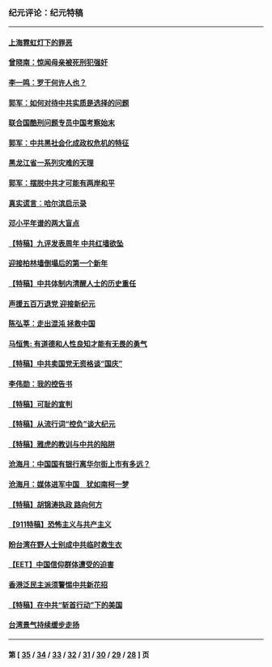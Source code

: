 ### 纪元评论：纪元特稿
---
#### [上海霓虹灯下的罪恶](../../pages/nsc424/n1159103.md) 
#### [曾晓南：惊闻母亲被死刑犯强奸](../../pages/nsc424/n1158842.md) 
#### [李一鸣：罗干何许人也？](../../pages/nsc424/n1155631.md) 
#### [郭军：如何对待中共实质是选择的问题](../../pages/nsc424/n1155007.md) 
#### [联合国酷刑问题专员中国考察始末](../../pages/nsc424/n1146515.md) 
#### [郭军：中共黑社会化成政权危机的特征](../../pages/nsc424/n1145701.md) 
#### [黑龙江省一系列灾难的天理](../../pages/nsc424/n1144244.md) 
#### [郭军：摆脱中共才可能有两岸和平](../../pages/nsc424/n1138762.md) 
#### [真实谎言︰哈尔滨启示录](../../pages/nsc424/n1131003.md) 
#### [邓小平年谱的两大盲点](../../pages/nsc424/n1128263.md) 
#### [【特稿】九评发表周年 中共红墙欲坠](../../pages/nsc424/n1122726.md) 
#### [迎接柏林墙倒塌后的第一个新年](../../pages/nsc424/n1115869.md) 
#### [【特稿】中共体制内清醒人士的历史重任](../../pages/nsc424/n1090418.md) 
#### [声援五百万退党 迎接新纪元](../../pages/nsc424/n1083168.md) 
#### [陈弘莘：走出混沌 拯救中国](../../pages/nsc424/n1073848.md) 
#### [马恒隽: 有道德和人性良知才能有无畏的勇气](../../pages/nsc424/n1073837.md) 
#### [【特稿】中共卖国党无资格谈“国庆”](../../pages/nsc424/n1072792.md) 
#### [李伟勋：我的控告书](../../pages/nsc424/n1065049.md) 
#### [【特稿】可耻的宣判](../../pages/nsc424/n1062158.md) 
#### [【特稿】从流行词“控负”谈大纪元](../../pages/nsc424/n1061919.md) 
#### [【特稿】雅虎的教训与中共的陷阱](../../pages/nsc424/n1059395.md) 
#### [沧海月：中国国有银行离华尔街上市有多远？](../../pages/nsc424/n1055513.md) 
#### [沧海月：媒体进军中国　犹如南柯一梦](../../pages/nsc424/n1054478.md) 
#### [【特稿】胡锦涛执政 路向何方](../../pages/nsc424/n1050346.md) 
#### [【911特稿】恐怖主义与共产主义](../../pages/nsc424/n1049353.md) 
#### [盼台湾在野人士别成中共临时救生衣](../../pages/nsc424/n1045888.md) 
#### [【EET】中国信仰群体遭受的迫害](../../pages/nsc424/n1044881.md) 
#### [香港泛民主派须警惕中共新花招](../../pages/nsc424/n1039449.md) 
#### [【特稿】在中共“斩首行动”下的美国](../../pages/nsc424/n1037608.md) 
#### [台湾景气持续缓步走扬](../../pages/nsc424/n1031547.md) 

---
#### 第 [ [35](./35.md) / [34](./34.md) / [33](./33.md) / [32](./32.md) / [31](./31.md) / [30](./30.md) / [29](./29.md) / [28](./28.md) ] 页

